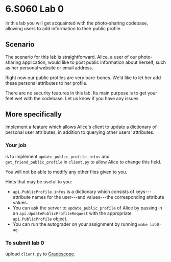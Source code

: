 # 6.S060 Lab 0

In this lab you will get acquainted with the photo-sharing codebase, allowing users to add information to their public profile.

## Scenario

The scenario for this lab is straightforward.  Alice, a user of our photo-sharing application, would like to post public information about herself, such as her personal website or email address.

Right now our public profiles are very bare-bones.  We'd like to let her add these personal attributes to her profile.

There are no security features in this lab.  Its main purpose is to get your feet wet with the codebase.  Let us know if you have any issues.

## More specifically

Implement a feature which allows Alice's client to update a dictionary of personal user attributes, in addition to querying other users' attributes.

### Your job

is to implement `update_public_profile_infos` and `get_friend_public_profile` in `client.py` to allow Alice to change this field.

You will not be able to modify any other files given to you.

Hints that may be useful to you:
 - `api.PublicProfile.infos` is a dictionary which consists of keys---attribute names for the user---and values---the corresponding attribute values.
 - You can ask the server to `update_public_profile` of Alice by passing in an `api.UpdatePublicProfileRequest` with the appropriate `api.PublicProfile` object.
 - You can run the autograder on your assignment by running `make lab0-ag`.

### To submit lab 0

upload `client.py` to [Gradescope](https://www.gradescope.com/courses/281655).